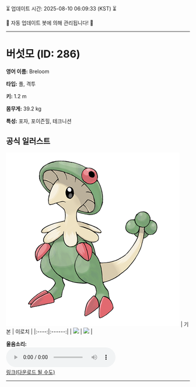 
⏳ 업데이트 시간: 2025-08-10 06:09:33 (KST) ⏳

🤖 자동 업데이트 봇에 의해 관리됩니다! 🤖

---

# 버섯모 (ID: 286)
**영어 이름:** Breloom

**타입:** 풀, 격투

**키:** 1.2 m

**몸무게:** 39.2 kg

**특성:** 포자, 포이즌힐, 테크니션

## 공식 일러스트
![](https://raw.githubusercontent.com/PokeAPI/sprites/master/sprites/pokemon/other/official-artwork/286.png)
| 기본 | 이로치 |
|:----:|:------:|
| <img src="http://play.pokemonshowdown.com/sprites/ani/breloom.gif" width="200"> | <img src="http://play.pokemonshowdown.com/sprites/ani-shiny/breloom.gif" width="200"> |

**울음소리:**<br><audio controls src="https://raw.githubusercontent.com/PokeAPI/cries/main/cries/pokemon/latest/286.ogg"></audio><br> [링크(다운로드 될 수도)](https://raw.githubusercontent.com/PokeAPI/cries/main/cries/pokemon/latest/286.ogg)


---
